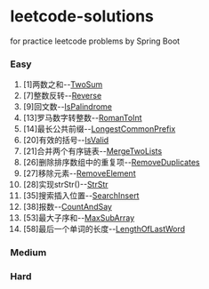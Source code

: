 # leetcode-solutions
for practice leetcode problems by Spring Boot

### Easy
1. [1]两数之和--[TwoSum](./lc-problems-solution-api/src/main/java/com/leetcode/problems/easy/TwoSum.java)
2. [7]整数反转--[Reverse](./lc-problems-solution-api/src/main/java/com/leetcode/problems/easy/Reverse.java)
3. [9]回文数--[IsPalindrome](./lc-problems-solution-api/src/main/java/com/leetcode/problems/easy/IsPalindrome.java)
4. [13]罗马数字转整数--[RomanToInt](./lc-problems-solution-api/src/main/java/com/leetcode/problems/easy/RomanToInt.java)
5. [14]最长公共前缀--[LongestCommonPrefix](./lc-problems-solution-api/src/main/java/com/leetcode/problems/easy/LongestCommonPrefix.java)
6. [20]有效的括号--[IsValid](./lc-problems-solution-api/src/main/java/com/leetcode/problems/easy/IsValid.java)
7. [21]合并两个有序链表--[MergeTwoLists](./lc-problems-solution-api/src/main/java/com/leetcode/problems/easy/.java)
8. [26]删除排序数组中的重复项--[RemoveDuplicates](./lc-problems-solution-api/src/main/java/com/leetcode/problems/easy/MergeTwoLists.java)
9. [27]移除元素--[RemoveElement](./lc-problems-solution-api/src/main/java/com/leetcode/problems/easy/RemoveElement.java)
10. [28]实现strStr()--[StrStr](./lc-problems-solution-api/src/main/java/com/leetcode/problems/easy/StrStr.java)
11. [35]搜索插入位置--[SearchInsert](./lc-problems-solution-api/src/main/java/com/leetcode/problems/easy/SearchInsert.java)
12. [38]报数--[CountAndSay](./lc-problems-solution-api/src/main/java/com/leetcode/problems/easy/CountAndSay.java)
13. [53]最大子序和--[MaxSubArray](./lc-problems-solution-api/src/main/java/com/leetcode/problems/easy/MaxSubArray.java)
14. [58]最后一个单词的长度--[LengthOfLastWord](./lc-problems-solution-api/src/main/java/com/leetcode/problems/easy/LengthOfLastWord.java)
### Medium
### Hard
